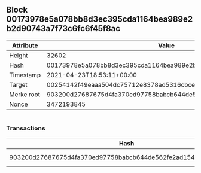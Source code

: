 ## Block 00173978e5a078bb8d3ec395cda1164bea989e2b2d90743a7f73c6fc6f45f8ac

Attribute | Value
--- | ---
Height | 32602
Hash | 00173978e5a078bb8d3ec395cda1164bea989e2b2d90743a7f73c6fc6f45f8ac
Timestamp | 2021-04-23T18:53:11+00:00
Target | 00254142f49eaaa504dc75712e8378ad5316cbcead634704b3734b6271167cc4
Merke root | 903200d27687675d4fa370ed97758babcb644de562fe2ad15452fa6f61a0d5dd
Nonce | 3472193845

```

```

### Transactions

Hash | Amount
--- | ---
[903200d27687675d4fa370ed97758babcb644de562fe2ad15452fa6f61a0d5dd](903200d27687675d4fa370ed97758babcb644de562fe2ad15452fa6f61a0d5dd.md) | 10.00000000 SKEPTI 
